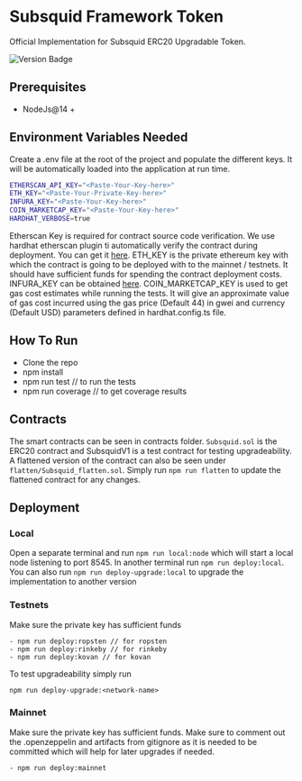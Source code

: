# Subsquid Framework Token

Official Implementation for Subsquid ERC20 Upgradable Token.

![Version Badge](https://img.shields.io/badge/version-1.0.0-lightgrey.svg)

## Prerequisites
 - NodeJs@14 +

## Environment Variables Needed

Create a .env file at the root of the project and populate the different keys. It will be automatically loaded into the application at run time.
```sh
ETHERSCAN_API_KEY="<Paste-Your-Key-here>"
ETH_KEY="<Paste-Your-Private-Key-here>"
INFURA_KEY="<Paste-Your-Key-here>"
COIN_MARKETCAP_KEY="<Paste-Your-Key-here>"
HARDHAT_VERBOSE=true
```
Etherscan Key is required for contract source code verification. We use hardhat etherscan plugin ti automatically verify the contract during deployment. You can get it [here](https://etherscan.io/apidocs). ETH_KEY is the private ethereum key with which the contract is going to be deployed with to the mainnet / testnets. It should have sufficient funds for spending the contract deployment costs. INFURA_KEY can be obtained [here](https://infura.io/). COIN_MARKETCAP_KEY is used to get gas cost estimates while running the tests. It will give an approximate value of gas cost incurred using the gas price (Default 44) in gwei and currency (Default USD) parameters defined in hardhat.config.ts file.

## How To Run

- Clone the repo
- npm install
- npm run test // to run the tests
- npm run coverage // to get coverage results

## Contracts

The smart contracts can be seen in contracts folder. ```Subsquid.sol``` is the ERC20 contract and SubsquidV1 is a test contract for testing upgradeability. A flattened version of the contract can also be seen under ```flatten/Subsquid_flatten.sol```. Simply run ```npm run flatten``` to update the flattened contract for any changes.

## Deployment

### Local
 Open a separate terminal and run ```npm run local:node``` which will start a local node listening to port 8545. In another terminal run ```npm run deploy:local```.
 You can also run ```npm run deploy-upgrade:local``` to upgrade the implementation to another version

 ### Testnets
 Make sure the private key has sufficient funds

```
- npm run deploy:ropsten // for ropsten
- npm run deploy:rinkeby // for rinkeby
- npm run deploy:kovan // for kovan
```
 To test upgradeability simply run

 ```npm run deploy-upgrade:<network-name> ```
 ### Mainnet
 Make sure the private key has sufficient funds. Make sure to comment out the .openzeppelin and artifacts from gitignore as it is needed to be committed which will help for later upgrades if needed.

```
- npm run deploy:mainnet
```